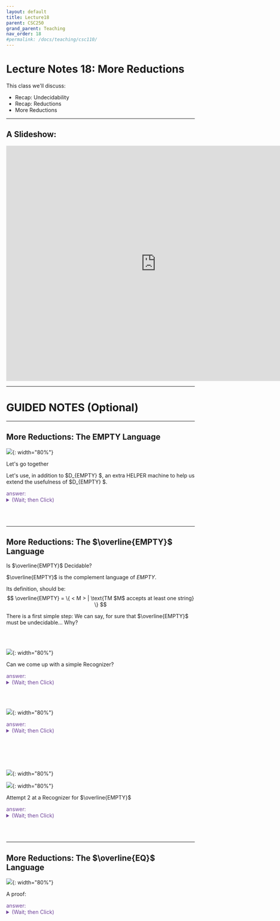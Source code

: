 ```yaml
---
layout: default
title: Lecture18
parent: CSC250
grand_parent: Teaching
nav_order: 18
#permalink: /docs/teaching/csc110/
---  
```

  

Lecture Notes 18: More Reductions
==========================================


This class we'll discuss:

* Recap: Undecidability
* Recap: Reductions
* More Reductions



* * *

A Slideshow:
---------------

<iframe src="https://docs.google.com/presentation/d/e/2PACX-1vS6jQpuVZkyQZxVq3r-XSkEf84Gvrj9jgbzSGgq2749VVyJbOQGI4kr1jw08vBqWSJCfqzz_L_fg5dy/embed?start=false&loop=false&delayms=60000" frameborder="0" width="800" height="629" allowfullscreen="true" mozallowfullscreen="true" webkitallowfullscreen="true"></iframe>

---



GUIDED NOTES (Optional)
=======================



* * *
  
More Reductions: The EMPTY Language
-----------------------------------

  
  
![](../../../assets/images/csc250/lecture18/Reduc-26.png){: width="80%"} 
  
Let's go together  
  
Let's use, in addition to $D_{EMPTY} $, an extra HELPER machine to help us extend the usefulness of $D_{EMPTY} $.  
  

<div class="container mx-lg-5">
  <span style='color:#6f439a'>answer: 
    <details><summary>(Wait; then Click)</summary>
      <p>
Assume that Empty_TM is decidable, and so there exists some $D_{EMPTY}$ that decides for any input $< M >$ whether $M$’s language is empty.  
  
We'll design the Machine $ D_{ATM} $ as follows:  
  
$$ 
\begin{align*} 
& D_{ATM}:\\ 
& \text{ On input $ < M, w > $ }:\\ 
& \text{ 1. build a HELPER machine (but don't run it yet) $Helper_{M,w}$ that is shown below: }\\ 
& \; \\ 
& \qquad Helper_{M,w}:\\ 
& \qquad \text{ On input $ x $ }: \quad \color{gray}{\text{# x: Anything! we don't care} }\\ 
& \qquad \text{ Ignore $ x $ and run $M$ on $w$ ADWID} \quad \color{gray}{\text{# We hardcode what $Helper_{M,w}$ does} }\\ 
& \; \\ 
& \text{ 2. Simulate $D_{EMPTY}$ on $Helper_{M,w}$ }\\ 
& \qquad \text{ If it accepts, REJECT (if the language of $Helper_{M,w}$ is empty, $M$ doesn’t accept $w$)}\\ 
& \qquad \text{ If it rejects, ACCEPT (the only way $Helper_{M,w}$ accepts anything is if $M$ accepts $w$)}\\ \end{align*} $$ 

<b>Analysis of cases</b>
  
What is going on?:


<ul>
  <li>Inside our $D_{ATM} $ machine, we use $D_{EMPTY} $ to ask if its input TM $M$'s' language is empty ...  
    But in order to do it ... <b>it is forced to simulate the input machine $M$</b> ... instead of running $D_{EMPTY} $ on $M$, we can have $D_{EMPTY} $ run on a <b>Trojan-Horse Machine</b> whose only job is to check if $M$ accepts $w$!</li>
  <li>$Helper_{M,w}$ is a TM built solely to check if the $M$ actually accepts the $w$ from the input to $D_{ATM} $ ($ < M, w >$ ).</li>
  <li>When $D_{EMPTY} $ runs on $Helper_{M,w}$, it simlates $Helper_{M,w}$ (on some unimportant input); $Helper_{M,w}$ IGNORES the input and just runs $M$ on $w$  
    It will actually answer if $M$ accepts $w$ rather than if the input $Helper_{M,w}$ has an empty language.
    <ul>
      <li>If $D_{EMPTY}$ returns ACCEPT, then $Helper_{M,w}$ rejects all words (because $M$ rejects $w$), so return REJECT</li>
      <li>If If $D_{EMPTY}$ returns REJECT it was because $Helper_{M,w}$ accepted, which means $M$ accepted $w$;so return ACCEPT</li>
    </ul>
  </li>
  <li>The output of $D_{EMPTY} $ is NOT actually answering if its input has an empty language... it is secretly answering the question : "Does $M$ accept $w$?"</li>
</ul>

  
  
For any $M, w$ pair that gets passed into $D_{ATM} $, we can construct a hardcoded helper machine and trick $D_{EMPTY} $ into telling us the answer,  
in other words...<b>deciding ATM</b>.  
  
However, This can't be true!!,  
<b>we know ATM is undecidable, so EMPTY must also be undecidable</b>.
      </p>
    </details>
  </span>
</div> 

<br><br>


  


* * *

  

More Reductions: The $\overline{EMPTY}$ Language
-----------------------------------------------------

  
  
  
Is $\overline{EMPTY}$ Decidable?  
  
$\overline{EMPTY}$ is the complement language of $EMPTY$.  
  
Its definition, should be:  
$$ \overline{EMPTY} = \{ < M > | \text{TM $M$ accepts at least one string} \} $$  
  
There is a first simple step: We can say, for sure that $\overline{EMPTY}$ must be undecidable... Why?  
  
 <br><br>
  
  
![](../../../assets/images/csc250/lecture18/Reduc-28.png){: width="80%"} 
  

Can we come up with a simple Recognizer? 

<div class="container mx-lg-5">
  <span style='color:#6f439a'>answer: 
    <details><summary>(Wait; then Click)</summary>
      <p>
<b>Recognizer by construction</b>:  

$$ \begin{align*} &R_{\overline{EMPTY}}:\\ & \text{ On input $ < M > $ }:\\ & \text{ Simulate M on all possible w's one at a time}\\ & \text{ If any accepts, accept. }\\ \end{align*} $$  
  
Is there a problem here?
      </p>
    </details>
  </span>
</div> 

<br><br> 


  
  
![](../../../assets/images/csc250/lecture18/Reduc-30.png){: width="80%"} 

<div class="container mx-lg-5">
  <span style='color:#6f439a'>answer: 
    <details><summary>(Wait; then Click)</summary>
      <p>
The computation is FINITE! 
      </p>
    </details>
  </span>
</div> 

<br><br> <br><br>

  
 
  
![](../../../assets/images/csc250/lecture18/Reduc-31.png){: width="80%"} 
  
  
  
![](../../../assets/images/csc250/lecture18/Reduc-31b.png){: width="80%"} 
  

Attempt 2 at a Recognizer for $\overline{EMPTY}$ 

<div class="container mx-lg-5">
  <span style='color:#6f439a'>answer: 
    <details><summary>(Wait; then Click)</summary>
      <p>
<b>Recognizer by construction</b>:  

$$ \begin{align*} &R_{\overline{EMPTY}}:\\ & \text{ On input $ < M > $ }:\\ & \text{ Simulate M on all possible w's DOVETAILED}\\ & \text{ If any accepts, accept. }\\ \end{align*} $$  
      </p>
    </details>
  </span>
</div> 

<br><br> 


  

* * *

  

More Reductions: The $\overline{EQ}$ Language
--------------------------------------------------

  
  
![](../../../assets/images/csc250/lecture18/Reduc-33.png){: width="80%"} 
  

A proof:  

<div class="container mx-lg-5">
  <span style='color:#6f439a'>answer: 
    <details><summary>(Wait; then Click)</summary>
      <p>
Reducing EMPTY to EQ.  
$$ \begin{align*} &D_{EMPTY}:\\ & \text{ On input $ < M > $ }:\\ & \text{ Build a helper $TM_{\emptyset}$ such that $L(TM_{\emptyset}) = \emptyset$ }:\\ & \text{ Run $D_{EQ}$ on input $ < M, TM_{\emptyset} >$ ADWID}\\ \end{align*} $$  
  
Note that $D_{EQ}$ tells whether $\; < M, TM_{\emptyset} > \; \in \; EQ \;$ , that is, whether $L(M) = L(TM_{\emptyset}) = \emptyset$... Which is the question that $D_{EMPTY}$ is supposed to answer.
      </p>
    </details>
  </span>
</div> 

<br><br>
  

